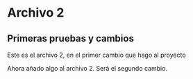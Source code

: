 # Archivo 2

## Primeras pruebas y cambios

Este es el archivo 2, en el primer cambio que hago al proyecto

Ahora añado algo al archivo 2. Será el segundo cambio.